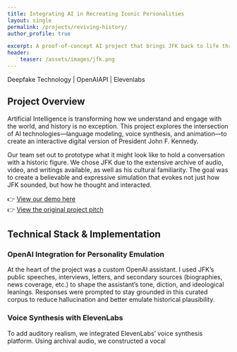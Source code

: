 ```yaml
---
title: Integrating AI in Recreating Iconic Personalities
layout: single
permalink: /projects/reviving-history/
author_profile: true

excerpt: A proof-of-concept AI project that brings JFK back to life through voice synthesis, OpenAI integration, and digital animation.
header:
    teaser: /assets/images/jfk.png
---
```


Deepfake Technology | OpenAIAPI | Elevenlabs


## Project Overview

Artificial Intelligence is transforming how we understand and engage with the world, and history is no exception. This project explores the intersection of AI technologies—language modeling, voice synthesis, and animation—to create an interactive digital version of President John F. Kennedy.

Our team set out to prototype what it might look like to hold a conversation with a historic figure. We chose JFK due to the extensive archive of audio, video, and writings available, as well as his cultural familiarity. The goal was to create a believable and expressive simulation that evokes not just how JFK sounded, but how he thought and interacted.

👉 [View our demo here](https://drive.google.com/file/d/1zJehpogrUMb-EsLDKMKmc5iFWNlGiftH/view?usp=sharing )  
👉 [View the original project pitch](https://drive.google.com/file/d/1t2uB2HAs40cONk249_zMvTMVLZGMU1tx/view)

##  Technical Stack & Implementation

###  OpenAI Integration for Personality Emulation

At the heart of the project was a custom OpenAI assistant. I used JFK’s public speeches, interviews, letters, and secondary sources (biographies, news coverage, etc.) to shape the assistant’s tone, diction, and ideological leanings. Responses were prompted to stay grounded in this curated corpus to reduce hallucination and better emulate historical plausibility.

###  Voice Synthesis with ElevenLabs

To add auditory realism, we integrated ElevenLabs’ voice synthesis platform. Using archival audio, we constructed a vocal
